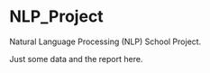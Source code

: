 # NLP_Project
Natural Language Processing (NLP) School Project.

Just some data and the report here.

